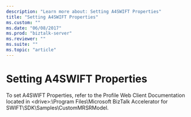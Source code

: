 ```yaml
---
description: "Learn more about: Setting A4SWIFT Properties"
title: "Setting A4SWIFT Properties"
ms.custom: ""
ms.date: "06/08/2017"
ms.prod: "biztalk-server"
ms.reviewer: ""
ms.suite: ""
ms.topic: "article"
---
```

# Setting A4SWIFT Properties
To set A4SWIFT Properties, refer to the Profile Web Client Documentation located in \<drive\>:\Program Files\Microsoft BizTalk Accelerator for SWIFT\SDK\Samples\CustomMRSRModel.
